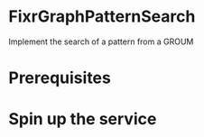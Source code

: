 # FixrGraphPatternSearch
Implement the search of a pattern from a GROUM


# Prerequisites

# Spin up the service
